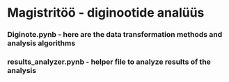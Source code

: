 # Magistritöö - diginootide analüüs

### Diginote.pynb - here are the data transformation methods and analysis algorithms

### results_analyzer.pynb - helper file to analyze results of the analysis
